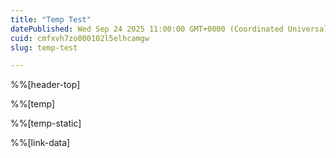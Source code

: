 ```yaml
---
title: "Temp Test"
datePublished: Wed Sep 24 2025 11:00:00 GMT+0000 (Coordinated Universal Time)
cuid: cmfxvh7zo000102l5elhcamgw
slug: temp-test

---
```


%%[header-top] 

%%[temp] 

%%[temp-static] 

%%[link-data]